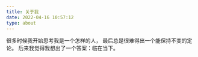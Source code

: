 ```yaml
---
title: 关于我
date: 2022-04-16 10:57:12
type: about
---
```

很多时候我开始思考我是一个怎样的人，
最后总是很难得出一个能保持不变的定论。
后来我觉得我想出了一个答案：临在当下。
